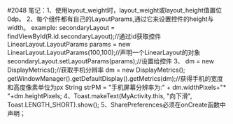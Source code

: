 #2048
笔记：1、使用layout_weight时，layout_weight或layout_height值置位0dp。
      2、每个组件都有自己的LayoutParams,通过它来设置控件的height与width。
      example:
        secondaryLayout = findViewById(R.id.secondaryLayout);//通过id获取控件
        LinearLayout.LayoutParams params = new LinearLayout.LayoutParams(100,100);//声明一个LinearLayout的对象
        secondaryLayout.setLayoutParams(params);//设置给控件
       3、 dm = new DisplayMetrics();//获取手机分辨率
           dm = new DisplayMetrics();
		  getWindowManager().getDefaultDisplay().getMetrics(dm);//获得手机的宽度和高度像素单位为px
		  String strPM = "手机屏幕分辨率为:" + dm.widthPixels+"* "+dm.heightPixels;
	4、Toast.makeText(MyActivity.this, "向下滑", Toast.LENGTH_SHORT).show();
	5、SharePreferences必须在onCreate函数中声明；
